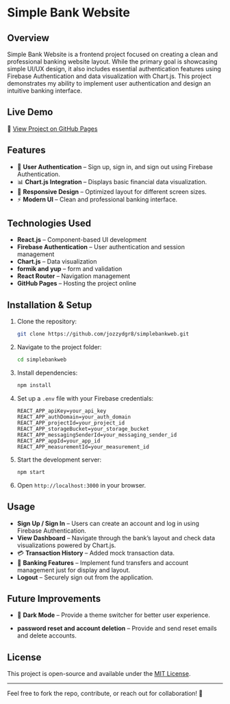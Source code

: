 # Simple Bank Website

## Overview
Simple Bank Website is a frontend project focused on creating a clean and professional banking website layout. While the primary goal is showcasing simple UI/UX design, it also includes essential authentication features using Firebase Authentication and data visualization with Chart.js. This project demonstrates my ability to implement user authentication and design an intuitive banking interface.

## Live Demo
🔗 [View Project on GitHub Pages](https://jozzydgr8.github.io/simplebankweb/)

## Features
- 🔑 **User Authentication** – Sign up, sign in, and sign out using Firebase Authentication.
- 📊 **Chart.js Integration** – Displays basic financial data visualization.
- 🎨 **Responsive Design** – Optimized layout for different screen sizes.
- ⚡ **Modern UI** – Clean and professional banking interface.

## Technologies Used
- **React.js** – Component-based UI development
- **Firebase Authentication** – User authentication and session management
- **Chart.js** – Data visualization
- **formik and yup** – form and validation
- **React Router** – Navigation management
- **GitHub Pages** – Hosting the project online

## Installation & Setup
1. Clone the repository:
   ```bash
   git clone https://github.com/jozzydgr8/simplebankweb.git
   ```
2. Navigate to the project folder:
   ```bash
   cd simplebankweb
   ```
3. Install dependencies:
   ```bash
   npm install
   ```
4. Set up a `.env` file with your Firebase credentials:
   ```env
   REACT_APP_apiKey=your_api_key
   REACT_APP_authDomain=your_auth_domain
   REACT_APP_projectId=your_project_id
   REACT_APP_storageBucket=your_storage_bucket
   REACT_APP_messagingSenderId=your_messaging_sender_id
   REACT_APP_appId=your_app_id
   REACT_APP_measurementId=your_measurement_id
   ```
5. Start the development server:
   ```bash
   npm start
   ```
6. Open `http://localhost:3000` in your browser.

## Usage
- **Sign Up / Sign In** – Users can create an account and log in using Firebase Authentication.
- **View Dashboard** – Navigate through the bank’s layout and check data visualizations powered by Chart.js.
- 💳 **Transaction History** – Added mock transaction data.
- 🏦 **Banking Features** – Implement fund transfers and account management just for display and layout.
- **Logout** – Securely sign out from the application.

## Future Improvements

- 🌙 **Dark Mode** – Provide a theme switcher for better user experience.

-  **password reset and account deletion** – Provide and send reset emails and delete accounts.

## License
This project is open-source and available under the [MIT License](LICENSE).

---
Feel free to fork the repo, contribute, or reach out for collaboration! 🚀
